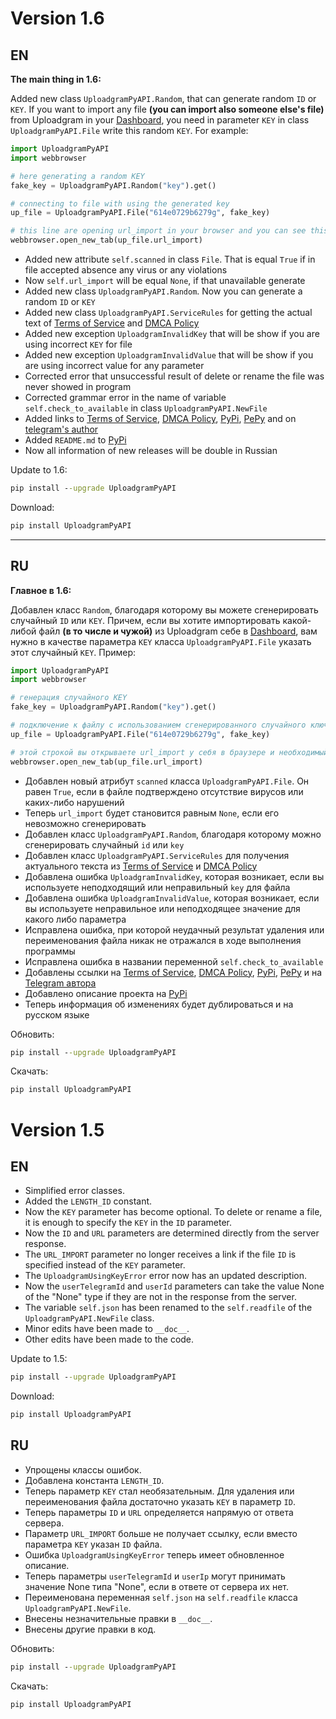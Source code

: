 # Version 1.6
## EN
**The main thing in 1.6:**

Added new class `UploadgramPyAPI.Random`, that can generate random `ID` or `KEY`. If you want to import any file **(you can import also someone else's file)** from Uploadgram in your [Dashboard]("https://uploadgram.me/upload/#/"), you need in parameter `KEY` in class `UploadgramPyAPI.File` write this random `KEY`. For example:
```py
import UploadgramPyAPI
import webbrowser

# here generating a random KEY
fake_key = UploadgramPyAPI.Random("key").get()

# connecting to file with using the generated key 
up_file = UploadgramPyAPI.File("614e0729b6279g", fake_key)

# this line are opening url_import in your browser and you can see this file in Dashboard
webbrowser.open_new_tab(up_file.url_import)
```

- Added new attribute `self.scanned` in class `File`. That is equal `True` if in file accepted absence any virus or any violations
- Now `self.url_import` will be equal `None`, if that unavailable generate
- Added new class `UploadgramPyAPI.Random`. Now you can generate a random `ID` or `KEY`
- Added new class `UploadgramPyAPI.ServiceRules` for getting the actual text of [Terms of Service](https://uploadgram.me/terms.html) and [DMCA Policy](https://uploadgram.me/dmca.html)
- Added new exception `UploadgramInvalidKey` that will be show if you are using incorrect `KEY` for file
- Added new exception `UploadgramInvalidValue` that will be show if you are using incorrect value for any parameter
- Corrected error that unsuccessful result of delete or rename the file was never showed in program
- Corrected grammar error in the name of variable `self.check_to_available` in class `UploadgramPyAPI.NewFile`
- Added links to [Terms of Service](https://uploadgram.me/terms.html), [DMCA Policy](https://uploadgram.me/dmca.html), [PyPi](https://pypi.org/project/uploadgrampyapi/), [PePy](https://pepy.tech/project/UploadgramPyAPI) and on [telegram's author](https://t.me/tankalxat34)
- Added `README.md` to [PyPi](https://pypi.org/project/uploadgrampyapi/)
- Now all information of new releases will be double in Russian

Update to 1.6:
```bat
pip install --upgrade UploadgramPyAPI
```

Download:
```bat
pip install UploadgramPyAPI
```

_______________________________
## RU

**Главное в 1.6:**

Добавлен класс `Random`, благодаря которому вы можете сгенерировать случайный `ID` или `KEY`. Причем, если вы хотите импортировать какой-либой файл **(в то числе и чужой)** из Uploadgram себе в [Dashboard]("https://uploadgram.me/upload/#/"), вам нужно в качестве параметра `KEY` класса `UploadgramPyAPI.File` указать этот случайный `KEY`. Пример:
```py
import UploadgramPyAPI
import webbrowser

# генерация случайного KEY
fake_key = UploadgramPyAPI.Random("key").get()

# подключение к файлу с использованием сгенерированного случайного ключа 
up_file = UploadgramPyAPI.File("614e0729b6279g", fake_key)

# этой строкой вы открываете url_import у себя в браузере и необходимый файл появится у вас в Dashboard
webbrowser.open_new_tab(up_file.url_import)
```

- Добавлен новый атрибут `scanned` класса `UploadgramPyAPI.File`. Он равен `True`, если в файле подтверждено отсутствие вирусов или каких-либо нарушений
- Теперь `url_import` будет становится равным `None`, если его невозможно сгенерировать
- Добавлен класс `UploadgramPyAPI.Random`, благодаря которому можно сгенерировать случайный `id` или `key`
- Добавлен класс `UploadgramPyAPI.ServiceRules` для получения актуального текста из [Terms of Service](https://uploadgram.me/terms.html) и [DMCA Policy](https://uploadgram.me/dmca.html)
- Добавлена ошибка `UploadgramInvalidKey`, которая возникает, если вы используете неподходящий или неправильный `key` для файла
- Добавлена ошибка `UploadgramInvalidValue`, которая возникает, если вы используете неправильное или неподходящее значение для какого либо параметра
- Исправлена ошибка, при которой неудачный результат удаления или переименования файла никак не отражался в ходе выполнения программы
- Исправлена ошибка в названии переменной `self.check_to_available`
- Добавлены ссылки на [Terms of Service](https://uploadgram.me/terms.html), [DMCA Policy](https://uploadgram.me/dmca.html), [PyPi](https://pypi.org/project/uploadgrampyapi/), [PePy](https://pepy.tech/project/UploadgramPyAPI) и на [Telegram автора](https://t.me/tankalxat34)
- Добавлено описание проекта на [PyPi](https://pypi.org/project/uploadgrampyapi/)
- Теперь информация об изменениях будет дублироваться и на русском языке

Обновить:
```bat
pip install --upgrade UploadgramPyAPI
```

Скачать:
```bat
pip install UploadgramPyAPI
```

# Version 1.5
## EN
- Simplified error classes.
- Added the `LENGTH_ID` constant.
- Now the `KEY` parameter has become optional. To delete or rename a file, it is enough to specify the `KEY` in the `ID` parameter.
- Now the `ID` and `URL` parameters are determined directly from the server response.
- The `URL_IMPORT` parameter no longer receives a link if the file `ID` is specified instead of the `KEY` parameter.
- The `UploadgramUsingKeyError` error now has an updated description.
- Now the `userTelegramId` and `userId` parameters can take the value None of the "None" type if they are not in the response from the server.
- The variable `self.json` has been renamed to the `self.readfile` of the `UploadgramPyAPI.NewFile` class.
- Minor edits have been made to `__doc__`.
- Other edits have been made to the code. 

Update to 1.5:
```bat
pip install --upgrade UploadgramPyAPI
```

Download:
```bat
pip install UploadgramPyAPI
```
## RU
- Упрощены классы ошибок.
- Добавлена константа `LENGTH_ID`.
- Теперь параметр `KEY` стал необязательным. Для удаления или переименования файла достаточно указать `KEY` в параметр `ID`.
- Теперь параметры `ID` и `URL` определяется напрямую от ответа сервера.
- Параметр `URL_IMPORT` больше не получает ссылку, если вместо параметра `KEY` указан `ID` файла.
- Ошибка `UploadgramUsingKeyError` теперь имеет обновленное описание.
- Теперь параметры `userTelegramId` и `userIp` могут принимать значение None типа "None", если в ответе от сервера их нет.
- Переименована переменная `self.json` на `self.readfile` класса `UploadgramPyAPI.NewFile`.
- Внесены незначительные правки в `__doc__`.
- Внесены другие правки в код.


Обновить:
```bat
pip install --upgrade UploadgramPyAPI
```

Скачать:
```bat
pip install UploadgramPyAPI
```
